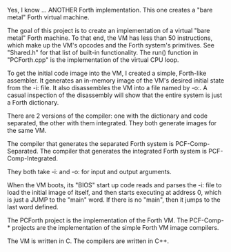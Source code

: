 Yes, I know ... ANOTHER Forth implementation. This one creates a "bare metal" Forth virtual machine.

The goal of this project is to create an implementation of a virtual "bare metal" Forth machine. To 
that end, the VM has less than 50 instructions, which make up the VM's opcodes and the Forth system's 
primitives. See "Shared.h" for that list of built-in functionality. The run() function in "PCForth.cpp"
is the implementation of the virtual CPU loop.

To get the initial code image into the VM, I created a simple, Forth-like assembler. It generates an 
in-memory image of the VM's desired initial state from the -i:<fn> file. It also disassembles the VM 
into a file named by -o:<fn>. A casual inspection of the disassembly will show that the entire system is 
just a Forth dictionary.

There are 2 versions of the compiler: one with the dictionary and code separated, the other with them 
integrated. They both generate images for the same VM.

The compiler that generates the separated Forth system is PCF-Comp-Separated.
The compiler that generates the integrated Forth system is PCF-Comp-Integrated.

They both take -i:<filename> and -o:<filename> for input and output arguments.

When the VM boots, its "BIOS" start up code reads and parses the -i:<fn> file to load the initial image
of itself, and then starts executing at address 0, which is just a JUMP to the "main" word. If there is
no "main", then it jumps to the last word defined.

The PCForth project is the implementation of the Forth VM.
The PCF-Comp-* projects are the implementation of the simple Forth VM image compilers.

The VM is written in C. The compilers are written in C++.
